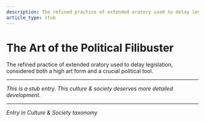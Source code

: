 ```yaml
---
description: The refined practice of extended oratory used to delay legislation, considered both a high art form and a crucial political tool.
article_type: stub
---
```


# The Art of the Political Filibuster

The refined practice of extended oratory used to delay legislation, considered both a high art form and a crucial political tool.

---
*This is a stub entry. This culture & society deserves more detailed development.*

---
*Entry in Culture & Society taxonomy*
